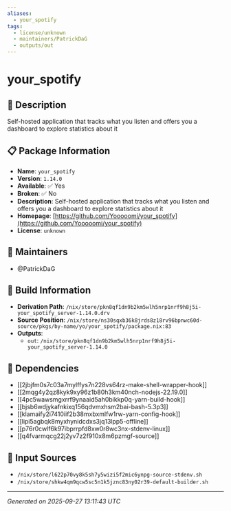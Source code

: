 ```yaml
---
aliases:
  - your_spotify
tags:
  - license/unknown
  - maintainers/PatrickDaG
  - outputs/out
---
```


# your_spotify

## 📝 Description

Self-hosted application that tracks what you listen and offers you a dashboard to explore statistics about it

## 📋 Package Information

- **Name**: `your_spotify`
- **Version**: `1.14.0`
- **Available**: ✅ Yes
- **Broken**: ✅ No
- **Description**: Self-hosted application that tracks what you listen and offers you a dashboard to explore statistics about it
- **Homepage**: [https://github.com/Yooooomi/your_spotify](https://github.com/Yooooomi/your_spotify)
- **License**: `unknown`
## 👥 Maintainers

- @PatrickDaG


## 🔧 Build Information

- **Derivation Path**: `/nix/store/pkn8qf1dn9b2km5wlh5nrp1nrf9h8j5i-your_spotify_server-1.14.0.drv`
- **Source Position**: `/nix/store/ns30sqxb36k8jrds8z18rv96bpnwc60d-source/pkgs/by-name/yo/your_spotify/package.nix:83`
- **Outputs**:
  - `out`:  `/nix/store/pkn8qf1dn9b2km5wlh5nrp1nrf9h8j5i-your_spotify_server-1.14.0`

## 🔗 Dependencies

- [[2jbjfm0s7c03a7mylffys7n228vs64rz-make-shell-wrapper-hook]]
- [[2mqg4y2qz8kyk9xy96z1b80h3km40nch-nodejs-22.19.0]]
- [[4pc5wawsmgxrrf9ynaaid5ah0bikkp0q-yarn-build-hook]]
- [[bjsb6wdjykafnkixq156qdvmxhsm2bai-bash-5.3p3]]
- [[klamaify2i7410iif2b38mxbxmlfw1rw-yarn-config-hook]]
- [[lipi5agbqk8myxhynidcdxs3jq13lpp5-offline]]
- [[p76r0cwlf6k97ibprrpfd8xw0r8wc3nx-stdenv-linux]]
- [[q4fvarmqcg22j2yv7z2f910x8m6pzmgf-source]]

## 📁 Input Sources

- `/nix/store/l622p70vy8k5sh7y5wizi5f2mic6ynpg-source-stdenv.sh`
- `/nix/store/shkw4qm9qcw5sc5n1k5jznc83ny02r39-default-builder.sh`

---
*Generated on 2025-09-27 13:11:43 UTC*
